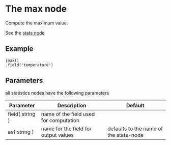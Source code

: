 The max node
=====================

Compute the maximum value.

See the [stats node](/nodes/stats)

Example
-------
    
    |max()
    .field('temperature') 


Parameters
----------
all statistics nodes have the following parameters

Parameter     | Description | Default 
--------------|-------------|--------- 
field( string )|name of the field used for computation|
as( string )| name for the field for output values| defaults to the name of the stats-node
